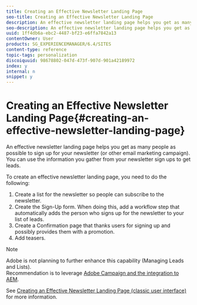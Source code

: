 ```yaml
---
title: Creating an Effective Newsletter Landing Page
seo-title: Creating an Effective Newsletter Landing Page
description: An effective newsletter landing page helps you get as many people as possible to sign up for your newsletter
seo-description: An effective newsletter landing page helps you get as many people as possible to sign up for your newsletter
uuid: 1ff4db6a-ebc2-4487-bf23-e6ffa7842a13
contentOwner: User
products: SG_EXPERIENCEMANAGER/6.4/SITES
content-type: reference
topic-tags: personalization
discoiquuid: 98678802-047d-473f-907d-901a42189972
index: y
internal: n
snippet: y
---
```


# Creating an Effective Newsletter Landing Page{#creating-an-effective-newsletter-landing-page}

An effective newsletter landing page helps you get as many people as possible to sign up for your newsletter (or other email marketing campaign). You can use the information you gather from your newsletter sign ups to get leads.

To create an effective newsletter landing page, you need to do the following:

1. Create a list for the newsletter so people can subscribe to the newsletter.
1. Create the Sign-Up form. When doing this, add a workflow step that automatically adds the person who signs up for the newsletter to your list of leads.
1. Create a Confirmation page that thanks users for signing up and possibly provides them with a promotion.
1. Add teasers.

>[!NOTE]
>
>Adobe is not planning to further enhance this capability (Managing Leads and Lists).  
>Recommendation is to leverage [Adobe Campaign and the integration to AEM](/6-4/sites/administering/using/campaign.md).

See [Creating an Effective Newsletter Landing Page (classic user interface)](/6-4/sites/classic-ui-authoring/using/classic-personalization-campaigns-email-landingpage.md) for more information.

<!--
Comment Type: remark
Last Modified By: unknown unknown (ims-author-77F410094CD97C4F0A746C1B@AdobeID)
Last Modified Date: 2018-02-02T12:33:13.308-0500
<p>Not sure what below can be deleted.</p>
-->

<!--
Comment Type: draft

<h3>Creating a List for the Newsletter</h3>
-->

<!--
Comment Type: draft

<p>Create a list, for example, <strong>Geometrixx Newsletter</strong>, in MCM for the newsletter that people should subscribe to. Creating lists is described in <a href="../../../../6-4/sites/authoring/using/campaigns.md#creatingnewlists">Creating lists</a>.<br /> </p>
<p>The following shows an example of a list:<br /> </p>
-->

<!--
Comment Type: draft

<img imagerotate="0" src="assets/mcm_listcreate.png" />
-->

<!--
Comment Type: draft

<h3>Create a Sign Up Form</h3>
-->

<!--
Comment Type: draft

<p>Create a newsletter registration form that allows users to subscribe to tags. The sample Geometrixx web site provides a newsletter page in the Geometrixx toolbar where you can create your form.</p>
<p>To create your own newsletter form, see information about creating forms in the <a href="/6-4/sites/authoring/using/default-components.md#form">Forms documentation</a>. The newsletter uses the tags from the Tag library. To add additional tags, see <a href="/6-4/sites/authoring/using/tags.md#tagadministration">Tag Administration</a>.</p>
<p>The hidden fields in the following example provide the bare minimum amount of information (e-mail); in addition, you can add more fields later but this will impact the conversion rate.</p>
<p>The following example is a form created at http://localhost:4502/cf#/content/geometrixx/en/toolbar/newsletter.html.</p>
-->

<!--
Comment Type: draft

<ol>
<li><p>Create the form.<br /> </p> <img imagerotate="0" src="assets/mcm_newsletterpage.png" /></li>
<li><p>Click <strong>Edit</strong> in the Form component to configure the form to go to a Thank you page (see <a href="#creating-a-thank-you-page">Creating Thank You Pages</a>).<br /> </p> <img imagerotate="0" src="assets/dc_formstart_thankyou.png" /></li>
<li><p>Set the Form action (that is what will happen when you submit the form) and configure the group to assign registered users to the list you previously created (for example, geometrixx-newsletter).<br /> </p> <img imagerotate="0" src="assets/dc_formstart_thankyouadvanced.png" /></li>
</ol>
-->

<!--
Comment Type: draft

<h3>Creating a Thank You Page</h3>
-->

<!--
Comment Type: draft

<p>When users click <strong>Subscribe Now</strong>, you want a Thank You page to automatically open. Create the Thank You page in the Geometrixx Newsletter page. After creating the Newsletter Form, edit the Form component and add the path to the thank you page.<br /> </p>
-->

<!--
Comment Type: draft

<p>Submitting the request takes the user to a <strong>Thank You</strong> page after which they will receive an email. This Thank You page was created at /content/geometrixx/en/toolbar/newsletter/thank_you.<br /> </p>
-->

<!--
Comment Type: draft

<img imagerotate="0" src="assets/mcm_newsletter_thankyoupage.png" />
-->

<!--
Comment Type: draft

<h3>Adding Teasers</h3>
-->

<!--
Comment Type: draft

<p>Add <a href="../../../../6-4/sites/authoring/using/campaigns.md#teasers">teasers</a> to target specific audiences. For example, you can add teasers to the Thank You page and Newsletter sign up page.<br /> </p>
<p>To add teasers to make an effective newsletter landing page:<br /> </p>
-->

<!--
Comment Type: draft

<ol>
<li><p>Create a teaser paragraph for a sign-up gift. Select <strong>First</strong> as the strategy and include text that informs them what gift they will receive.<br /> </p> <img imagerotate="0" src="assets/dc_teaser_thankyou.png" /></li>
<li><p>Create a teaser paragraph for the Thank You page. Select <strong>First</strong> as the strategy and include text that indicates that the gift is on its way.<br /> </p> <img imagerotate="0" src="assets/chlimage_1-36.png" /></li>
<li><p>Create a campaign with the two teasers -- tag one with business and one untagged.<br /> </p> </li>
</ol>
-->

<!--
Comment Type: draft

<h3>Pushing Content to Subscribers</h3>
-->

<!--
Comment Type: draft

<p>Push any changes to pages through the Newsletter functionality in the MCM. You then push updated content to subscribers.</p>
<p>See <a href="../../../../6-4/sites/authoring/using/campaigns.md#newsletters">Sending Newsletters</a>.</p>
-->

